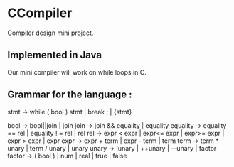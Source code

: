 # CCompiler
Compiler design mini project.

## Implemented in Java
Our mini compiler will work on while loops in C.

## Grammar for the language :
stmt -> while ( bool ) stmt
      | break ;
      | {stmt}

bool     -> bool||join | join
join     -> join && equality | equality
equality -> equality == rel | equality ! = rel | rel
rel      -> expr < expr | expr<= expr | expr>= expr | expr > expr | expr
expr     -> expr + term | expr - term | term
term     -> term * unary | term / unary | unary
unary    -> !unary | ++unary | --unary | factor
factor    -> ( bool ) | num | real | true | false
